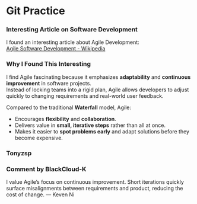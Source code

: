 # Git Practice
### Interesting Article on Software Development
I found an interesting article about Agile Development:  
[Agile Software Development - Wikipedia](https://en.wikipedia.org/wiki/Agile_software_development)

### Why I Found This Interesting
I find Agile fascinating because it emphasizes **adaptability** and **continuous improvement** in software projects.  
Instead of locking teams into a rigid plan, Agile allows developers to adjust quickly to changing requirements and real-world user feedback.

Compared to the traditional **Waterfall** model, Agile:
- Encourages **flexibility** and **collaboration**.
- Delivers value in **small, iterative steps** rather than all at once.
- Makes it easier to **spot problems early** and adapt solutions before they become expensive.

### **Tonyzsp**


### Comment by BlackCloud-K
I value Agile’s focus on continuous improvement. Short iterations quickly surface misalignments between requirements and product, reducing the cost of change.
— Keven Ni